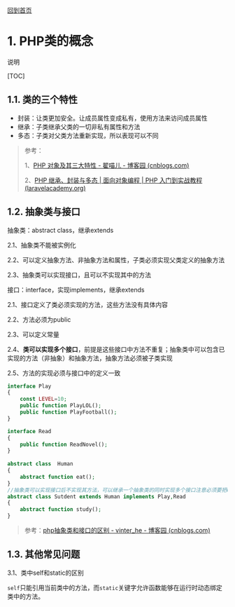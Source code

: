 [回到首页](../README.md)

# 1. PHP类的概念

说明

[TOC]

## 1.1. 类的三个特性

- 封装：让类更加安全。让成员属性变成私有，使用方法来访问成员属性
- 继承：子类继承父类的一切非私有属性和方法
- 多态：子类对父类方法重新实现，所以表现可以不同

> 参考：
>
> 1、[PHP 对象及其三大特性 - 翟喵儿 - 博客园 (cnblogs.com)](https://www.cnblogs.com/zhaimiaoer/p/5477044.html)
>
> 2、[PHP 继承、封装与多态 | 面向对象编程 | PHP 入门到实战教程 (laravelacademy.org)](https://laravelacademy.org/post/21638)

## 1.2. 抽象类与接口

抽象类：abstract class，继承extends

2.1、抽象类不能被实例化

2.2、可以定义抽象方法、非抽象方法和属性，子类必须实现父类定义的抽象方法

2.3、抽象类可以实现接口，且可以不实现其中的方法

接口：interface，实现implements，继承extends

2.1、接口定义了类必须实现的方法，这些方法没有具体内容

2.2、方法必须为public

2.3、可以定义常量

2.4、**类可以实现多个接口**，前提是这些接口中方法不重复；抽象类中可以包含已实现的方法（非抽象）和抽象方法，抽象方法必须被子类实现

2.5、方法的实现必须与接口中的定义一致

```php
interface Play  
{  
    const LEVEL=10;  
    public function PlayLOL();  
    public function PlayFootball();  
} 

interface Read  
{  
    public function ReadNovel();  
} 
	
abstract class  Human
{
    abstract function eat();
}
//抽象类可以实现接口后不实现其方法，可以继承一个抽象类的同时实现多个接口注意必须要把extends语句写在implements前面，否则会报错
abstract class Sutdent extends Human implements Play,Read
{
    abstract function study();
}
```

> 参考：[php抽象类和接口的区别 - vinter_he - 博客园 (cnblogs.com)](https://www.cnblogs.com/vinter/p/8716685.html)

## 1.3. 其他常见问题

3.1、类中self和static的区别

`self`只能引用当前类中的方法，而`static`关键字允许函数能够在运行时动态绑定类中的方法。
